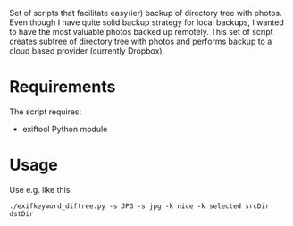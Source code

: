 
Set of scripts that facilitate easy(ier) backup of directory tree with photos.
Even though I have quite solid backup strategy for local backups, I wanted to
have the most valuable photos backed up remotely. This set of script creates
subtree of directory tree with photos and performs backup to a cloud based
provider (currently Dropbox).

# Requirements

The script requires:
  - exiftool Python module

# Usage

Use e.g. like this:

```
./exifkeyword_diftree.py -s JPG -s jpg -k nice -k selected srcDir dstDir
```
